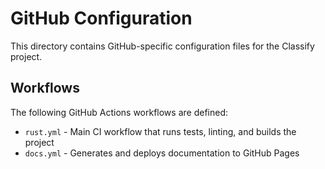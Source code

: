 # GitHub Configuration

This directory contains GitHub-specific configuration files for the Classify project.

## Workflows

The following GitHub Actions workflows are defined:

- `rust.yml` - Main CI workflow that runs tests, linting, and builds the project
- `docs.yml` - Generates and deploys documentation to GitHub Pages
